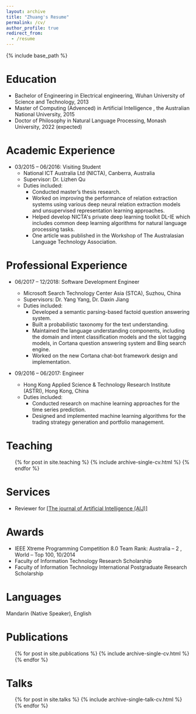 ```yaml
---
layout: archive
title: "Zhuang's Resume"
permalink: /cv/
author_profile: true
redirect_from:
  - /resume
---
```


{% include base_path %}

Education
======
* Bachelor of Engineering in Electrical engineering, Wuhan University of Science and Technology, 2013
* Master of Computing (Advenced) in Artificial Intelligence , the Australian National University, 2015
* Doctor of Philosophy in Natural Language Processing, Monash University, 2022 (expected)

Academic Experience
======
* 03/2015 – 06/2016: Visiting Student
  * National ICT Australia Ltd (NICTA), Canberra, Australia
  * Supervisor: Dr. Lizhen Qu
  * Duties included: 
    * Conducted master’s thesis research.
    * Worked on improving the performance of relation extraction systems using various deep neural relation extraction models and unsupervised representation learning approaches.
    * Helped develop NICTA's private deep learning toolkit DL-IE which includes common deep learning algorithms for natural language processing tasks.
    * One article was published in the Workshop of The Australasian Language Technology Association.


Professional Experience
======
* 06/2017 – 12/2018: Software Development Engineer
  * Microsoft Search Technology Center Asia (STCA), Suzhou, China
  * Supervisors: Dr. Yang Yang, Dr. Daxin Jiang
  * Duties included: 
    * Developed a semantic parsing-based factoid question answering system.
    * Built a probabilistic taxonomy for the text understanding.
    * Maintained the language understanding components, including the domain and intent classification models and the slot tagging models, in Cortana question answering system and Bing search engine.
    * Worked on the new Cortana chat-bot framework design and implementation.

* 09/2016 – 06/2017: Engineer
  * Hong Kong Applied Science & Technology Research Institute (ASTRI), Hong Kong, China
  * Duties included: 
    * Conducted research on machine learning approaches for the time series prediction.
    * Designed and implemented machine learning algorithms for the trading strategy generation and portfolio management.


Teaching
======
  <ul>{% for post in site.teaching %}
    {% include archive-single-cv.html %}
  {% endfor %}</ul>
  
Services
======
* Reviewer for [[The journal of Artificial Intelligence (AIJ)]](https://www.journals.elsevier.com/artificial-intelligence)

Awards
======
* IEEE Xtreme Programming Competition 8.0 Team Rank: Australia – 2 , World – Top 100, 10/2014
* Faculty of Information Technology Research Scholarship
* Faculty of Information Technology International Postgraduate
Research Scholarship

Languages 
======
Mandarin (Native Speaker), English

Publications
======
  <ul>{% for post in site.publications %}
    {% include archive-single-cv.html %}
  {% endfor %}</ul>
  
Talks
======
  <ul>{% for post in site.talks %}
    {% include archive-single-talk-cv.html %}
  {% endfor %}</ul>
  
